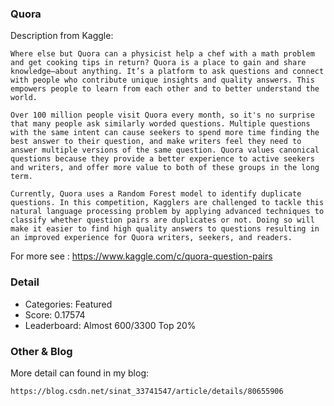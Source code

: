 ### Quora
Description from Kaggle:

    Where else but Quora can a physicist help a chef with a math problem and get cooking tips in return? Quora is a place to gain and share knowledge—about anything. It’s a platform to ask questions and connect with people who contribute unique insights and quality answers. This empowers people to learn from each other and to better understand the world.

    Over 100 million people visit Quora every month, so it's no surprise that many people ask similarly worded questions. Multiple questions with the same intent can cause seekers to spend more time finding the best answer to their question, and make writers feel they need to answer multiple versions of the same question. Quora values canonical questions because they provide a better experience to active seekers and writers, and offer more value to both of these groups in the long term.

    Currently, Quora uses a Random Forest model to identify duplicate questions. In this competition, Kagglers are challenged to tackle this natural language processing problem by applying advanced techniques to classify whether question pairs are duplicates or not. Doing so will make it easier to find high quality answers to questions resulting in an improved experience for Quora writers, seekers, and readers.

For more see : https://www.kaggle.com/c/quora-question-pairs

### Detail
* Categories: Featured
* Score: 0.17574
* Leaderboard: Almost 600/3300 Top 20%

### Other & Blog
More detail can found in my blog:

    https://blog.csdn.net/sinat_33741547/article/details/80655906
